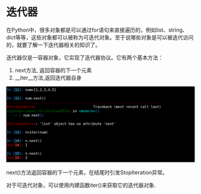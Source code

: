 # 迭代器


在Python中，很多对象都是可以通过for语句来直接遍历的，例如list、string、dict等等，这些对象都可以被称为可迭代对象。至于说哪些对象是可以被迭代访问的，就要了解一下迭代器相关的知识了。

迭代器仅是一容器对象，它实现了迭代器协议。它有两个基本方法：

1. next方法, 返回容器的下一个元素
2. __iter__方法,返回迭代器自身

![迭代器](../media/iter.png)

next()方法返回容器的下一个元素，在结尾时引发StopIteration异常。

对于可迭代对象，可以使用内建函数iter()来获取它的迭代器对象.
